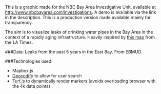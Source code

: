 This is a graphic made for the NBC Bay Area Investigative Unit, available at http://www.nbcbayarea.com/investigations. A demo is available via the link in the description. This is a production version made available mainly for transparency.

The aim is to visualize leaks of drinking water pipes in the Bay Area in the context of a rapidly aging infrastructure. Heavily inspired by [this map](http://graphics.latimes.com/la-aging-water-infrastructure/) from the LA Times. 

###Data:
Leaks from the past 5 years in the East Bay. From EBMUD.

###Technologies used:
- Mapbox.js
- [Geocodify](http://jquery-geocodify.readthedocs.org/en/latest/) to allow for user search
- [Turf.js](https://www.mapbox.com/guides/intro-to-turf/) to dynamically render markers (avoids overloading browser with the 4k data points)
